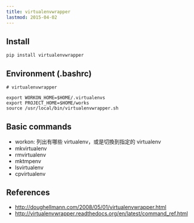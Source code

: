 ```yaml
---
title: virtualenvwrapper
lastmod: 2015-04-02
---
```


## Install

```shell
pip install virtualenvwrapper
```

## Environment (.bashrc)

```shell
# virtualenvwrapper

export WORKON_HOME=$HOME/.virtualenvs
export PROJECT_HOME=$HOME/works
source /usr/local/bin/virtualenvwrapper.sh
```

## Basic commands

- workon: 列出有哪些 virtualenv，或是切換到指定的 virtualenv
- mkvirtualenv
- rmvirtualenv
- mktmpenv
- lsvirtualenv
- cpvirtualenv

## References

- http://doughellmann.com/2008/05/01/virtualenvwrapper.html
- http://virtualenvwrapper.readthedocs.org/en/latest/command_ref.html
